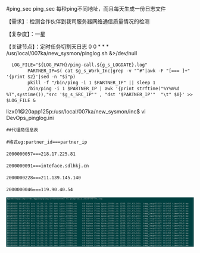 #ping_sec
ping_sec 每秒ping不同地址，而且每天生成一份日志文件

  【需求】：检测合作伙伴到我司服务器网络通信质量情况的检测
  
  【复杂度】：一星
  
  【关键节点】：定时任务切割天日志 0 0 * * * /usr/local/007ka/new_sysmon/pinglog.sh &>/dev/null
  ```
    LOG_FILE="${LOG_PATH}/ping-call.${g_s_LOGDATE}.log"
          PARTNER_IP=$( cat $g_s_Work_Inc|grep -v "^#"|awk -F "[=== ]+" '{print $2}'|sed -n "$i"p)
          pkill -f "/bin/ping -i 1 $PARTNER_IP" || sleep 1
          /bin/ping -i 1 $PARTNER_IP | awk '{print strftime("%Y%m%d %T",systime()),"src '$g_s_SRC_IP'" , "dst '$PARTNER_IP'"  "\t" $0}' >> $LOG_FILE &
  ```
  lizx01@20app125p:/usr/local/007ka/new_sysmon/inc$ vi DevOps_pinglog.ini 
  
    ##代理商信息表
    
    #格式eg:partner_id===partner_ip
    
    2000000057===218.17.225.81
    
    2000000091===inteface.sdlhkj.cn
    
    2000000228===211.139.145.140
    
    2000000046===119.90.40.54

  
  ![image](https://github.com/Luolired/Dev_Shell_Item/blob/master/ping_sec/pinglog.jpg)
